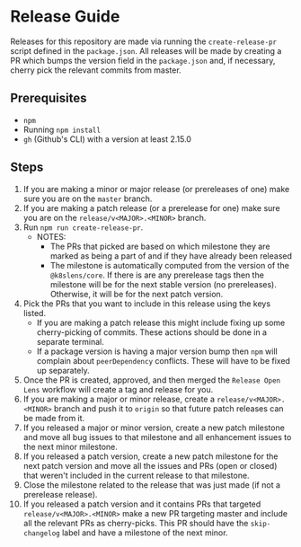 # Release Guide

Releases for this repository are made via running the `create-release-pr` script defined in the `package.json`.
All releases will be made by creating a PR which bumps the version field in the `package.json` and, if necessary, cherry pick the relevant commits from master.

## Prerequisites

- `npm`
- Running `npm install`
- `gh` (Github's CLI) with a version at least 2.15.0

## Steps

1. If you are making a minor or major release (or prereleases of one) make sure you are on the `master` branch.
1. If you are making a patch release (or a prerelease for one) make sure you are on the `release/v<MAJOR>.<MINOR>` branch.
1. Run `npm run create-release-pr`.
    - NOTES:
        - The PRs that picked are based on which milestone they are marked as being a part of and if they have already been released
        - The milestone is automatically computed from the version of the `@k8slens/core`.
        If there is are any prerelease tags then the milestone will be for the next stable version (no prereleases).
        Otherwise, it will be for the next patch version.
1. Pick the PRs that you want to include in this release using the keys listed.
    - If you are making a patch release this might include fixing up some cherry-picking of commits. These actions should be done in a separate terminal.
    - If a package version is having a major version bump then `npm` will complain about `peerDependency` conflicts. These will have to be fixed up separately.
1. Once the PR is created, approved, and then merged the `Release Open Lens` workflow will create a tag and release for you.
1. If you are making a major or minor release, create a `release/v<MAJOR>.<MINOR>` branch and push it to `origin` so that future patch releases can be made from it.
1. If you released a major or minor version, create a new patch milestone and move all bug issues to that milestone and all enhancement issues to the next minor milestone.
1. If you released a patch version, create a new patch milestone for the next patch version and move all the issues and PRs (open or closed) that weren't included in the current release to that milestone.
1. Close the milestone related to the release that was just made (if not a prerelease release).
1. If you released a patch version and it contains PRs that targeted `release/v<MAJOR>.<MINOR>` make a new PR targeting master and include all the relevant PRs as cherry-picks. This PR should have the `skip-changelog` label and have a milestone of the next minor.
